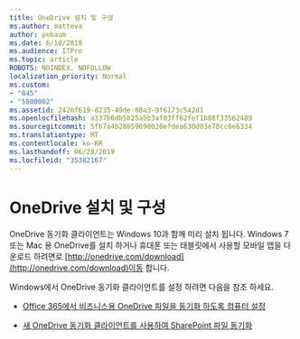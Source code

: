 ```yaml
---
title: OneDrive 설치 및 구성
ms.author: matteva
author: pebaum
ms.date: 6/10/2018
ms.audience: ITPro
ms.topic: article
ROBOTS: NOINDEX, NOFOLLOW
localization_priority: Normal
ms.custom:
- "845"
- "5800002"
ms.assetid: 242bf619-d235-49de-88a3-9f6173c542d1
ms.openlocfilehash: a337b6db5b25a5b3af03ff62fef1b88f33562489
ms.sourcegitcommit: 5fb7a4b28859690020efdea630d03e70cc0e6334
ms.translationtype: MT
ms.contentlocale: ko-KR
ms.lasthandoff: 06/28/2019
ms.locfileid: "35382167"
---
```

# <a name="install-and-configure-onedrive"></a>OneDrive 설치 및 구성

OneDrive 동기화 클라이언트는 Windows 10과 함께 미리 설치 됩니다. Windows 7 또는 Mac 용 OneDrive를 설치 하거나 휴대폰 또는 태블릿에서 사용할 모바일 앱을 다운로드 하려면로 [http://onedrive.com/download](http://onedrive.com/download)이동 합니다.
  
Windows에서 OneDrive 동기화 클라이언트를 설정 하려면 다음을 참조 하세요.
  
- [Office 365에서 비즈니스용 OneDrive 파일을 동기화 하도록 컴퓨터 설정](https://go.microsoft.com/fwlink/?linkid=533375)

- [새 OneDrive 동기화 클라이언트를 사용하여 SharePoint 파일 동기화](https://go.microsoft.com/fwlink/?linkid=871666)

